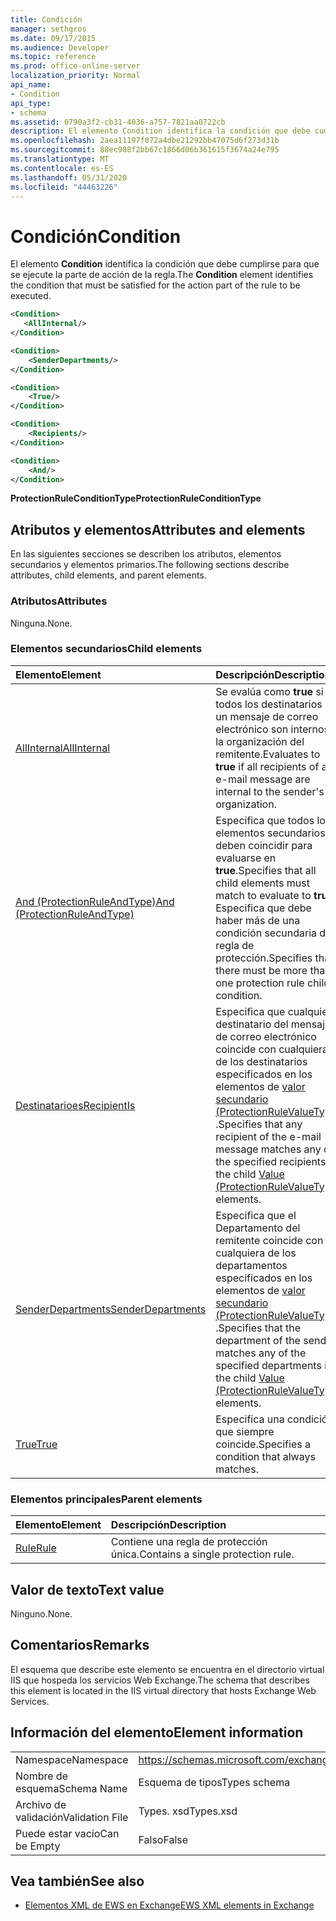 ```yaml
---
title: Condición
manager: sethgros
ms.date: 09/17/2015
ms.audience: Developer
ms.topic: reference
ms.prod: office-online-server
localization_priority: Normal
api_name:
- Condition
api_type:
- schema
ms.assetid: 0790a3f2-cb31-4036-a757-7821aa0722cb
description: El elemento Condition identifica la condición que debe cumplirse para que se ejecute la parte de acción de la regla.
ms.openlocfilehash: 2aea11197f072a4dbe21292bb47075d6f273d31b
ms.sourcegitcommit: 88ec988f2bb67c1866d06b361615f3674a24e795
ms.translationtype: MT
ms.contentlocale: es-ES
ms.lasthandoff: 05/31/2020
ms.locfileid: "44463226"
---
```

# <a name="condition"></a><span data-ttu-id="657d6-103">Condición</span><span class="sxs-lookup"><span data-stu-id="657d6-103">Condition</span></span>

<span data-ttu-id="657d6-104">El elemento **Condition** identifica la condición que debe cumplirse para que se ejecute la parte de acción de la regla.</span><span class="sxs-lookup"><span data-stu-id="657d6-104">The **Condition** element identifies the condition that must be satisfied for the action part of the rule to be executed.</span></span> 
  
```xml
<Condition>
   <AllInternal/>
</Condition>
```

```xml
<Condition> 
    <SenderDepartments/> 
</Condition>
```

```xml
<Condition> 
    <True/> 
</Condition>
```

```xml
<Condition> 
    <Recipients/> 
</Condition>
```

```xml
<Condition> 
    <And/> 
</Condition>
```

<span data-ttu-id="657d6-105">**ProtectionRuleConditionType**</span><span class="sxs-lookup"><span data-stu-id="657d6-105">**ProtectionRuleConditionType**</span></span>

## <a name="attributes-and-elements"></a><span data-ttu-id="657d6-106">Atributos y elementos</span><span class="sxs-lookup"><span data-stu-id="657d6-106">Attributes and elements</span></span>

<span data-ttu-id="657d6-107">En las siguientes secciones se describen los atributos, elementos secundarios y elementos primarios.</span><span class="sxs-lookup"><span data-stu-id="657d6-107">The following sections describe attributes, child elements, and parent elements.</span></span>
  
### <a name="attributes"></a><span data-ttu-id="657d6-108">Atributos</span><span class="sxs-lookup"><span data-stu-id="657d6-108">Attributes</span></span>

<span data-ttu-id="657d6-109">Ninguna.</span><span class="sxs-lookup"><span data-stu-id="657d6-109">None.</span></span>
  
### <a name="child-elements"></a><span data-ttu-id="657d6-110">Elementos secundarios</span><span class="sxs-lookup"><span data-stu-id="657d6-110">Child elements</span></span>

|<span data-ttu-id="657d6-111">**Elemento**</span><span class="sxs-lookup"><span data-stu-id="657d6-111">**Element**</span></span>|<span data-ttu-id="657d6-112">**Descripción**</span><span class="sxs-lookup"><span data-stu-id="657d6-112">**Description**</span></span>|
|:-----|:-----|
|[<span data-ttu-id="657d6-113">AllInternal</span><span class="sxs-lookup"><span data-stu-id="657d6-113">AllInternal</span></span>](allinternal.md) <br/> |<span data-ttu-id="657d6-114">Se evalúa como **true** si todos los destinatarios de un mensaje de correo electrónico son internos a la organización del remitente.</span><span class="sxs-lookup"><span data-stu-id="657d6-114">Evaluates to **true** if all recipients of an e-mail message are internal to the sender's organization.</span></span>  <br/> |
|[<span data-ttu-id="657d6-115">And (ProtectionRuleAndType)</span><span class="sxs-lookup"><span data-stu-id="657d6-115">And (ProtectionRuleAndType)</span></span>](and-protectionruleandtype.md) <br/> |<span data-ttu-id="657d6-116">Especifica que todos los elementos secundarios deben coincidir para evaluarse en **true**.</span><span class="sxs-lookup"><span data-stu-id="657d6-116">Specifies that all child elements must match to evaluate to **true**.</span></span> <span data-ttu-id="657d6-117">Especifica que debe haber más de una condición secundaria de regla de protección.</span><span class="sxs-lookup"><span data-stu-id="657d6-117">Specifies that there must be more than one protection rule child condition.</span></span>  <br/> |
|[<span data-ttu-id="657d6-118">Destinatarioes</span><span class="sxs-lookup"><span data-stu-id="657d6-118">RecipientIs</span></span>](recipientis.md) <br/> |<span data-ttu-id="657d6-119">Especifica que cualquier destinatario del mensaje de correo electrónico coincide con cualquiera de los destinatarios especificados en los elementos de [valor secundario (ProtectionRuleValueType)](value-protectionrulevaluetype.md) .</span><span class="sxs-lookup"><span data-stu-id="657d6-119">Specifies that any recipient of the e-mail message matches any of the specified recipients in the child [Value (ProtectionRuleValueType)](value-protectionrulevaluetype.md) elements.</span></span>  <br/> |
|[<span data-ttu-id="657d6-120">SenderDepartments</span><span class="sxs-lookup"><span data-stu-id="657d6-120">SenderDepartments</span></span>](senderdepartments.md) <br/> |<span data-ttu-id="657d6-121">Especifica que el Departamento del remitente coincide con cualquiera de los departamentos especificados en los elementos de [valor secundario (ProtectionRuleValueType)](value-protectionrulevaluetype.md) .</span><span class="sxs-lookup"><span data-stu-id="657d6-121">Specifies that the department of the sender matches any of the specified departments in the child [Value (ProtectionRuleValueType)](value-protectionrulevaluetype.md) elements.</span></span>  <br/> |
|[<span data-ttu-id="657d6-122">True</span><span class="sxs-lookup"><span data-stu-id="657d6-122">True</span></span>](true.md) <br/> |<span data-ttu-id="657d6-123">Especifica una condición que siempre coincide.</span><span class="sxs-lookup"><span data-stu-id="657d6-123">Specifies a condition that always matches.</span></span>  <br/> |
   
### <a name="parent-elements"></a><span data-ttu-id="657d6-124">Elementos principales</span><span class="sxs-lookup"><span data-stu-id="657d6-124">Parent elements</span></span>

|<span data-ttu-id="657d6-125">**Elemento**</span><span class="sxs-lookup"><span data-stu-id="657d6-125">**Element**</span></span>|<span data-ttu-id="657d6-126">**Descripción**</span><span class="sxs-lookup"><span data-stu-id="657d6-126">**Description**</span></span>|
|:-----|:-----|
|[<span data-ttu-id="657d6-127">Rule</span><span class="sxs-lookup"><span data-stu-id="657d6-127">Rule</span></span>](rule.md) <br/> |<span data-ttu-id="657d6-128">Contiene una regla de protección única.</span><span class="sxs-lookup"><span data-stu-id="657d6-128">Contains a single protection rule.</span></span>  <br/> |
   
## <a name="text-value"></a><span data-ttu-id="657d6-129">Valor de texto</span><span class="sxs-lookup"><span data-stu-id="657d6-129">Text value</span></span>

<span data-ttu-id="657d6-130">Ninguno.</span><span class="sxs-lookup"><span data-stu-id="657d6-130">None.</span></span>
  
## <a name="remarks"></a><span data-ttu-id="657d6-131">Comentarios</span><span class="sxs-lookup"><span data-stu-id="657d6-131">Remarks</span></span>

<span data-ttu-id="657d6-132">El esquema que describe este elemento se encuentra en el directorio virtual IIS que hospeda los servicios Web Exchange.</span><span class="sxs-lookup"><span data-stu-id="657d6-132">The schema that describes this element is located in the IIS virtual directory that hosts Exchange Web Services.</span></span>
  
## <a name="element-information"></a><span data-ttu-id="657d6-133">Información del elemento</span><span class="sxs-lookup"><span data-stu-id="657d6-133">Element information</span></span>

|||
|:-----|:-----|
|<span data-ttu-id="657d6-134">Namespace</span><span class="sxs-lookup"><span data-stu-id="657d6-134">Namespace</span></span>  <br/> |https://schemas.microsoft.com/exchange/services/2006/types  <br/> |
|<span data-ttu-id="657d6-135">Nombre de esquema</span><span class="sxs-lookup"><span data-stu-id="657d6-135">Schema Name</span></span>  <br/> |<span data-ttu-id="657d6-136">Esquema de tipos</span><span class="sxs-lookup"><span data-stu-id="657d6-136">Types schema</span></span>  <br/> |
|<span data-ttu-id="657d6-137">Archivo de validación</span><span class="sxs-lookup"><span data-stu-id="657d6-137">Validation File</span></span>  <br/> |<span data-ttu-id="657d6-138">Types. xsd</span><span class="sxs-lookup"><span data-stu-id="657d6-138">Types.xsd</span></span>  <br/> |
|<span data-ttu-id="657d6-139">Puede estar vacío</span><span class="sxs-lookup"><span data-stu-id="657d6-139">Can be Empty</span></span>  <br/> |<span data-ttu-id="657d6-140">Falso</span><span class="sxs-lookup"><span data-stu-id="657d6-140">False</span></span>  <br/> |
   
## <a name="see-also"></a><span data-ttu-id="657d6-141">Vea también</span><span class="sxs-lookup"><span data-stu-id="657d6-141">See also</span></span>

- [<span data-ttu-id="657d6-142">Elementos XML de EWS en Exchange</span><span class="sxs-lookup"><span data-stu-id="657d6-142">EWS XML elements in Exchange</span></span>](ews-xml-elements-in-exchange.md)

